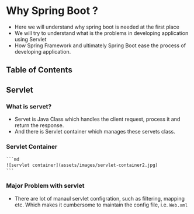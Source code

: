 # Why Spring Boot ?

- Here we will understand why spring boot is needed at the first place
- We will try to understand what is the problems in developing application using Servlet
- How Spring Framework and ultimately Spring Boot ease the process of developing application.

## Table of Contents





## Servlet
### What is servet?
- Servet is Java Class which handles the client request, process it and return the response.
- And there is Servlet container which manages these servets class.
### Servlet Container
    ```md
    ![servlet container](assets/images/servlet-container2.jpg)
    ```

### Major Problem with servlet 
- There are lot of manaul servlet configration, such as filtering, mapping etc. Which makes it cumbersome to maintain the config file, i.e. `Web.xml` 


